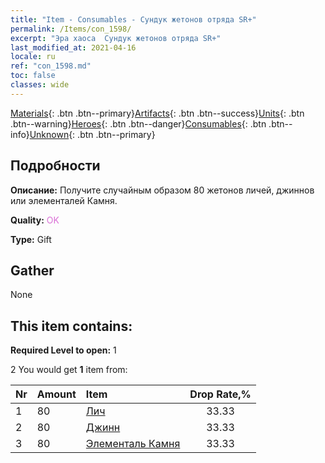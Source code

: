 ```yaml
---
title: "Item - Consumables - Сундук жетонов отряда SR+"
permalink: /Items/con_1598/
excerpt: "Эра хаоса  Сундук жетонов отряда SR+"
last_modified_at: 2021-04-16
locale: ru
ref: "con_1598.md"
toc: false
classes: wide
---
```

 [Materials](/ru/Items/){: .btn .btn--primary}[Artifacts](/ru/Items/Artifacts/){: .btn .btn--success}[Units](/ru/Items/Units/){: .btn .btn--warning}[Heroes](/ru/Items/Heroes/){: .btn .btn--danger}[Consumables](/ru/Items/Consumables/){: .btn .btn--info}[Unknown](/ru/Items/Unknown/){: .btn .btn--primary}

## Подробности
 **Описание:** Получите случайным образом 80 жетонов личей, джиннов или элементалей Камня.

 **Quality:** <span style="color: #DA70D6">OK</span>

 **Type:** Gift

## Gather

  None

## This item contains:

 **Required Level to open:** 1

 2 You would get **1** item  from:

  | Nr | Amount |     Item    | Drop Rate,% |
  |:---|:-------|:------------|:---------:|
  | 1 | 80 | [Лич](/ru/Items/unt_212/) | 33.33 | 
  | 2 | 80 | [Джинн](/ru/Items/unt_239/) | 33.33 | 
  | 3 | 80 | [Элементаль Камня](/ru/Items/unt_266/) | 33.33 | 
